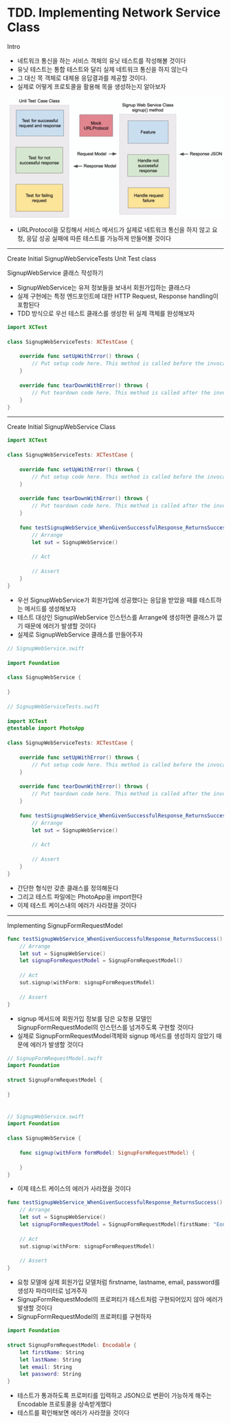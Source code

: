 # TDD. Implementing Network Service Class

Intro
* 네트워크 통신을 하는 서비스 객체의 유닛 테스트를 작성해볼 것이다
* 유닛 테스트는 통합 테스트와 달리 실제 네트워크 통신을 하지 않는다
* 그 대신 목 객체로 대체용 응답결과를 제공할 것이다. 
* 실제로 어떻게 프로토콜을 활용해 목을 생성하는지 알아보자

![#tdd-network-intro](./imgs/tdd-impl-networking/tdd-network-intro.png)
* URLProtocol을 모킹해서 서비스 메서드가 실제로 네트워크 통신을 하지 않고 요청, 응답 성공 실패에 따른 테스트를 가능하게 만들어볼 것이다

---

Create Initial SignupWebServiceTests Unit Test class

SignupWebService 클래스 작성하기
* SignupWebService는 유저 정보들을 보내서 회원가입하는 클래스다
* 실제 구현에는 특정 엔드포인트에 대한 HTTP Request, Response handling이 포함된다
* TDD 방식으로 우선 테스트 클래스를 생성한 뒤 실제 객체를 완성해보자

```swift
import XCTest

class SignupWebServiceTests: XCTestCase {

    override func setUpWithError() throws {
        // Put setup code here. This method is called before the invocation of each test method in the class.
    }

    override func tearDownWithError() throws {
        // Put teardown code here. This method is called after the invocation of each test method in the class.
    }
}
```

---

Create Initial SignupWebService Class

```swift
import XCTest

class SignupWebServiceTests: XCTestCase {

    override func setUpWithError() throws {
        // Put setup code here. This method is called before the invocation of each test method in the class.
    }

    override func tearDownWithError() throws {
        // Put teardown code here. This method is called after the invocation of each test method in the class.
    }

    func testSignupWebService_WhenGivenSuccessfulResponse_ReturnsSuccess() {
        // Arrange
        let sut = SignupWebService()
        
        // Act
        
        // Assert
    }
}
```
* 우선 SignupWebService가 회원가입에 성공했다는 응답을 받았을 때를 테스트하는 메서드를 생성해보자
* 테스트 대상인 SignupWebService 인스턴스를 Arrange에 생성하면 클래스가 없기 때문에 에러가 발생할 것이다
* 실제로 SignupWebService 클래스를 만들어주자

```swift
// SignupWebService.swift

import Foundation

class SignupWebService {
    
}

// SignupWebServiceTests.swift

import XCTest
@testable import PhotoApp

class SignupWebServiceTests: XCTestCase {

    override func setUpWithError() throws {
        // Put setup code here. This method is called before the invocation of each test method in the class.
    }

    override func tearDownWithError() throws {
        // Put teardown code here. This method is called after the invocation of each test method in the class.
    }

    func testSignupWebService_WhenGivenSuccessfulResponse_ReturnsSuccess() {
        // Arrange
        let sut = SignupWebService()
        
        // Act
        
        // Assert
    }
}
```
* 간단한 형식만 갖춘 클래스를 정의해둔다
* 그리고 테스트 파일에는 PhotoApp을 import한다
* 이제 테스트 케이스내의 에러가 사라졌을 것이다

---

Implementing SignupFormRequestModel

```swift
func testSignupWebService_WhenGivenSuccessfulResponse_ReturnsSuccess() {
    // Arrange
    let sut = SignupWebService()
    let signupFormRequestModel = SignupFormRequestModel()
    
    // Act
    sut.signup(withForm: signupFormRequestModel)
    
    // Assert
}
```
* signup 메서드에 회원가입 정보를 담은 요청용 모델인 SignupFormRequestModel의 인스턴스를 넘겨주도록 구현할 것이다
* 실제로 SignupFormRequestModel객체와 signup 메서드를 생성하지 않았기 때문에 에러가 발생할 것이다

```swift
// SignupFormRequestModel.swift
import Foundation

struct SignupFormRequestModel {
    
}


// SignupWebService.swift
import Foundation

class SignupWebService {
    
    func signup(withForm formModel: SignupFormRequestModel) {
        
    }
}
```
* 이제 테스트 케이스의 에러가 사라졌을 것이다

```swift
func testSignupWebService_WhenGivenSuccessfulResponse_ReturnsSuccess() {
    // Arrange
    let sut = SignupWebService()
    let signupFormRequestModel = SignupFormRequestModel(firstName: "Eonsu", lastName: "Bae", email: "bes@gmail.com", password: "qejwqpwexzjcas1!")
    
    // Act
    sut.signup(withForm: signupFormRequestModel)
    
    // Assert
}
```
* 요청 모델에 실제 회원가입 모델처럼 firstname, lastname, email, password를 생성자 파라미터로 넘겨주자
* SignupFormRequestModel의 프로퍼티가 테스트처럼 구현되어있지 않아 에러가 발생할 것이다
* SignupFormRequestModel의 프로퍼티를 구현하자

```swift
import Foundation

struct SignupFormRequestModel: Encodable {
    let firstName: String
    let lastName: String
    let email: String
    let password: String
}
```
* 테스트가 통과하도록 프로퍼티를 입력하고 JSON으로 변환이 가능하게 해주는 Encodable 프로토콜을 상속받게했다
* 테스트를 확인해보면 에러가 사라졌을 것이다